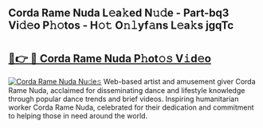 ## Corda Rame Nuda L𝚎a𝚔ed N𝚞𝚍e - Part-bq3 Vi𝚍𝚎o P𝚑𝚘tos - H𝚘𝚝 O𝚗𝚕yf𝚊ns L𝚎a𝚔s jgqTc

# <h2><a href="http://kfeeth2.oniu.top/?m=Corda+Rame+Nuda">🔗👉 🔴 Corda Rame Nuda P𝚑ot𝚘𝚜 V𝚒d𝚎o</a></h2>

[![Corda Rame Nuda Nu𝚍e𝚜](https://i.imgur.com/0qMVB7G.gif)](http://kfeeth2.oniu.top/?m=Corda+Rame+Nuda)
Web-based artist and amusement giver Corda Rame Nuda, acclaimed for disseminating dance and lifestyle knowledge through popular dance trends and brief videos. Inspiring humanitarian worker Corda Rame Nuda, celebrated for their dedication and commitment to helping those in need around the world.  
